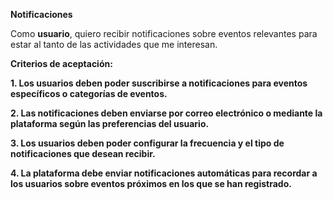 **Notificaciones**

Como **usuario**, quiero recibir notificaciones sobre eventos relevantes para estar al tanto de las actividades que me interesan.

**Criterios de aceptación:**

**1.	Los usuarios deben poder suscribirse a notificaciones para eventos específicos o categorías de eventos.**

**2.	Las notificaciones deben enviarse por correo electrónico o mediante la plataforma según las preferencias del usuario.**

**3.	Los usuarios deben poder configurar la frecuencia y el tipo de notificaciones que desean recibir.**

**4.	La plataforma debe enviar notificaciones automáticas para recordar a los usuarios sobre eventos próximos en los que se han registrado.**
